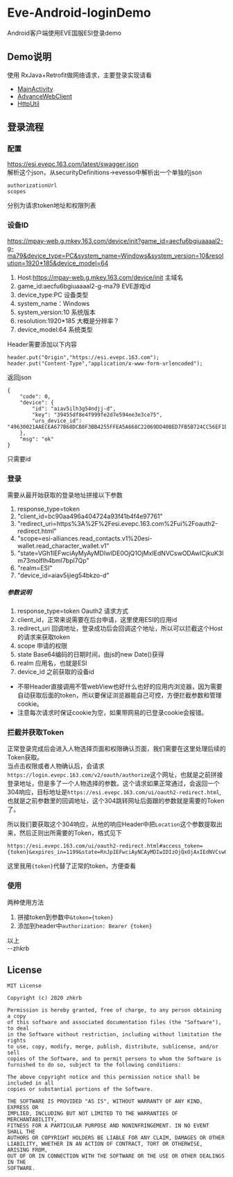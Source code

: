 # Eve-Android-loginDemo  
Android客户端使用EVE国服ESI登录demo
## Demo说明
使用 RxJava+Retrofit做网络请求，主要登录实现请看  
- [MainActivity](app/src/main/java/com/zhkrb/eve_oauth2/MainActivity.java)
- [AdvanceWebClient](app/src/main/java/com/zhkrb/eve_oauth2/AdvanceWebClient.java)
- [HttpUtil](app/src/main/java/com/zhkrb/eve_oauth2/netowrk/retrofit/HttpUtil.java)
## 登录流程
### 配置
https://esi.evepc.163.com/latest/swagger.json  
解析这个json，从securityDefinitions→evesso中解析出一个单独的json
```
authorizationUrl
scopes
```
分别为请求token地址和权限列表

### 设备ID
https://mpay-web.g.mkey.163.com/device/init?game_id=aecfu6bgiuaaaal2-g-ma79&device_type=PC&system_name=Windows&system_version=10&resolution=1920*185&device_model=64

1. Host:https://mpay-web.g.mkey.163.com/device/init 主域名
2. game_id:aecfu6bgiuaaaal2-g-ma79 EVE游戏id
3. device_type:PC 设备类型
4. system_name：Windows
5. system_version:10 系统版本
6. resolution:1920*185 大概是分辨率？
7. device_model:64 系统类型  
  
Header需要添加以下内容  
```
header.put("Origin","https://esi.evepc.163.com");
header.put("Content-Type","application/x-www-form-urlencoded");
```

返回json

```
{
    "code": 0,
    "device": {
        "id": "aiav5ilh3g54ndjj-d",
        "key": "39455df8e4f999fe2d7e594ee3e3ce75",
        "urs_device_id": "49630021AAECEA677B68DCB8F3BB4255FFEA5A668C22069DD40BED7FB5B724CC56EF1BC4BCA66104804E0889C39A2A4B"
    },
    "msg": "ok"
}
```
只需要id

### 登录
需要从最开始获取的登录地址拼接以下参数
1. response_type=token
2. "client_id=bc90aa496a404724a93f41b4f4e97761"
3. "redirect_uri=https%3A%2F%2Fesi.evepc.163.com%2Fui%2Foauth2-redirect.html"
4. "scope=esi-alliances.read_contacts.v1%20esi-wallet.read_character_wallet.v1"
5. "state=VGh1IEFwciAyMyAyMDIwIDE0OjQ1OjMxIEdNVCswODAwICjkuK3lm73moIflh4bml7bpl7Qp"
6. "realm=ESI"
7. "device_id=aiav5ijieg54bkzo-d"

##### 参数说明
1. response_type=token Oauth2 请求方式
2. client_id，正常来说需要在后台申请，这里使用ESI的应用id
3. redirect_uri 回调地址，登录成功后会回调这个地址，所以可以拦截这个Host的请求来获取token
4. scope 申请的权限
5. state Base64编码的日期时间，由js的new Date()获得
6. realm 应用名，也就是ESI
7. device_id 之前获取的设备id  
  
- 不带Header直接调用不管webView也好什么也好的应用内浏览器，因为需要自动获取后面的token，所以要保证浏览器能自己可控，方便拦截参数和管理cookie。  
- 注意每次请求时保证cookie为空，如果带网易的已登录cookie会报错。

### 拦截并获取Token
正常登录完成后会进入人物选择页面和权限确认页面，我们需要在这里处理后续的Token获取。  
当点击权限或者人物确认后，会请求`https://login.evepc.163.com/v2/oauth/authorize`这个网址，也就是之前拼接登录地址，但是多了一个人物选择的参数。这个请求如果正常通过，会返回一个304响应，目标地址是`https://esi.evepc.163.com/ui/oauth2-redirect.html`,也就是之前参数里的回调地址，这个304跳转网址后面跟的参数就是需要的Token了。
  

所以我们要获取这个304响应，从他的响应Header中把`Location`这个参数提取出来，然后正则出所需要的Token，格式见下  
```
https://esi.evepc.163.com/ui/oauth2-redirect.html#access_token={token}&expires_in=1199&state=RnJpIEFwciAyNCAyMDIwIDIzOjQxOjAxIEdNVCswODAwICjkuK3lm73moIflh4bml7bpl7Qp
```

这里我用`{token}`代替了正常的token，方便查看

### 使用
两种使用方法  
1. 拼接token到参数中`&token={token}`
2. 添加到header中`authorization: Bearer {token}`


以上  
--zhkrb  
  
## License
```
MIT License

Copyright (c) 2020 zhkrb

Permission is hereby granted, free of charge, to any person obtaining a copy
of this software and associated documentation files (the "Software"), to deal
in the Software without restriction, including without limitation the rights
to use, copy, modify, merge, publish, distribute, sublicense, and/or sell
copies of the Software, and to permit persons to whom the Software is
furnished to do so, subject to the following conditions:

The above copyright notice and this permission notice shall be included in all
copies or substantial portions of the Software.

THE SOFTWARE IS PROVIDED "AS IS", WITHOUT WARRANTY OF ANY KIND, EXPRESS OR
IMPLIED, INCLUDING BUT NOT LIMITED TO THE WARRANTIES OF MERCHANTABILITY,
FITNESS FOR A PARTICULAR PURPOSE AND NONINFRINGEMENT. IN NO EVENT SHALL THE
AUTHORS OR COPYRIGHT HOLDERS BE LIABLE FOR ANY CLAIM, DAMAGES OR OTHER
LIABILITY, WHETHER IN AN ACTION OF CONTRACT, TORT OR OTHERWISE, ARISING FROM,
OUT OF OR IN CONNECTION WITH THE SOFTWARE OR THE USE OR OTHER DEALINGS IN THE
SOFTWARE.
```
